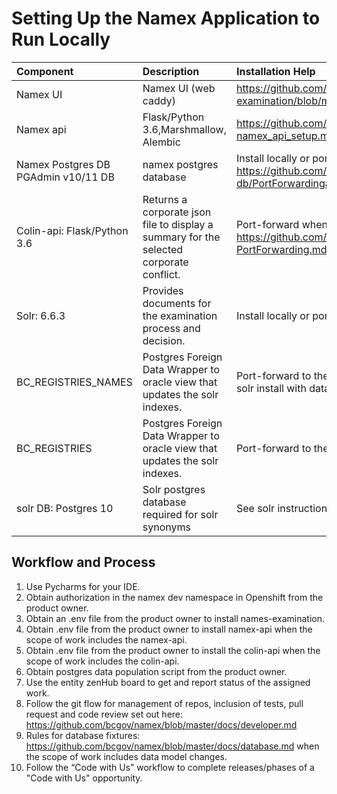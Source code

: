 # Setting Up the Namex Application to Run Locally
| Component        | Description           |Installation Help|Repo Path|
| :-------------   | :---------------------|:----------------|:--------|
| Namex UI         | Namex UI (web caddy)  | https://github.com/bcgov/name-examination/blob/master/docs/DeveloperSetupAndRun.md| https://github.com/bcgov/name-examination|              |         |
| Namex api|Flask/Python 3.6,Marshmallow, Alembic|https://github.com/bcgov/namex/blob/master/docs/Backend-namex_api_setup.md|https://github.com/bcgov/namex/tree/master/api|
| Namex Postgres DB PGAdmin v10/11 DB|namex postgres database|Install locally or port-forward https://github.com/bcgov/namex/blob/master/namex-db/PortForwardingaDatabase.md|https://github.com/bcgov/namex/tree/master/namex-db|
| Colin-api: Flask/Python 3.6|Returns a corporate json file to display a summary for the selected corporate conflict. |Port-forward when no changes are required. https://github.com/LJTrent/entity/blob/master/docs/namex/Colin-PortForwarding.md|https://github.com/bcgov/namex/tree/master/colin-api|
| Solr: 6.6.3|Provides documents for the examination process and decision.|Install locally or port-forward | https://github.com/LJTrent/namex/blob/master/solr/docs/solr_standalone_customization.md , https://github.com/LJTrent/namex/blob/master/solr/docs/operations_manual.md |https://github.com/bcgov/namex/tree/master/solr|
| BC_REGISTRIES_NAMES|Postgres Foreign Data Wrapper to oracle view that updates the solr indexes.|Port-forward to the foreign data wrapper required to load local solr install with data.|https://github.com/LJTrent/namex/blob/master/solr/docs/operations_manual.md|
| BC_REGISTRIES|Postgres Foreign Data Wrapper to oracle view that updates the solr indexes.|Port-forward to the foreign data wrapper.|https://github.com/LJTrent/namex/blob/master/solr/docs/operations_manual.md |
| solr DB: Postgres 10|Solr postgres database required for solr synonyms|See solr instructions to setup port-forwarding| |

## Workflow and Process
1.	Use Pycharms for your IDE.
2.	Obtain authorization in the namex dev namespace in Openshift from the product owner.
3.	Obtain an .env file from the product owner to install names-examination.
4.	Obtain .env file from the product owner to install namex-api  when the scope of work includes the namex-api.
5.	Obtain .env file from the product owner to install the colin-api when the scope of work includes the colin-api.
6.	Obtain postgres data population script from the product owner.
7.	Use the entity zenHub board to get and report status of the assigned work.
8.	Follow the git flow for management of repos, inclusion of tests, pull request and code review set out here: https://github.com/bcgov/namex/blob/master/docs/developer.md
9.	Rules for database fixtures: https://github.com/bcgov/namex/blob/master/docs/database.md  when the scope of work includes data model changes.
10.	Follow the “Code with Us” workflow to complete releases/phases of a "Code with Us" opportunity.






